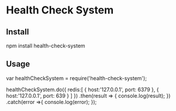 # Health Check System

## Install

npm install health-check-system

## Usage
var healthCheckSystem = require('health-check-system');

healthCheckSystem.do({
  redis:[
    {
      host:'127.0.0.1',
      port: 6379
    },
    {
      host:'127.0.0.1',
      port: 639
    }
  ]
})
.then(result => {
  console.log(result);
})
.catch(error =>{
  console.log(error);
});